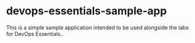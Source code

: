 # devops-essentials-sample-app

This is a simple sample application intended to be used alongside the labs for DevOps Essentials..
